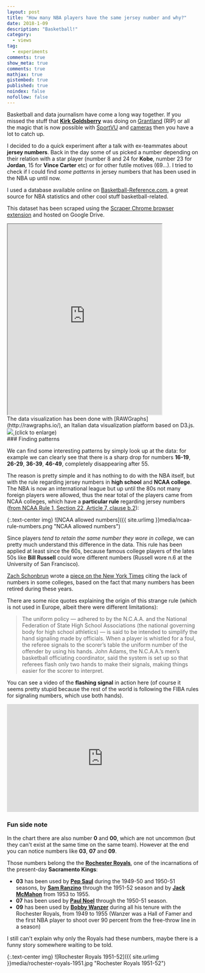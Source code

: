 ```yaml
---
layout: post
title: "How many NBA players have the same jersey number and why?"
date: 2018-1-09
description: "Basketball!"
category:
  - views
tag:
  - experiments
comments: true
show_meta: true
comments: true
mathjax: true
gistembed: true
published: true
noindex: false
nofollow: false
---
```

Basketball and data journalism have come a long way together. If you missed the stuff that [**Kirk Goldsberry**](https://twitter.com/kirkgoldsberry) was doing on [Grantland](https://grantland.com/contributors/kirk-goldsberry/) (RIP) or all the magic that is now possible with [SportVU](https://www.youtube.com/watch?v=jOQEl_tkEwE) and [cameras](https://news.usc.edu/70358/you-call-the-shots-on-the-video-board-thanks-to-usc-computer-scientists/) then you have a lot to catch up.

<!--more-->

I decided to do a quick experiment after a talk with ex-teammates about **jersey numbers**. Back in the day some of us picked a number depending on their relation with a star player (number 8 and 24 for **Kobe**, number 23 for **Jordan**, 15 for **Vince Carter** etc) or for other futile motives (69...). I tried to check if I could find *some patterns* in jersey numbers that has been used in the NBA up until now.

I used a database available online on [Basketball-Reference.com](https://www.basketball-reference.com/friv/numbers.cgi), a great source for NBA statistics and other cool stuff basketball-related.

This dataset has been scraped using the [Scraper Chrome browser extension](https://chrome.google.com/webstore/detail/scraper/mbigbapnjcgaffohmbkdlecaccepngjd) and hosted on Google Drive.

<iframe width="405px" height="500px" src="https://docs.google.com/spreadsheets/d/e/2PACX-1vSsg0IaOY9n15wPfwUD-61WSxcv4nbzhcnJ6wrrBrAvv5CD7hUL47qihrXgAq3E2Avhkt8jmGYViDx2/pubhtml?widget=true&amp;headers=false"></iframe>
<br>
The data visualization has been done with [RAWGraphs](http://rawgraphs.io/), an Italian data visualization platform based on D3.js.

<a href="https://damianobacci.github.io/images/media/nba-numbers.svg" target="_blank">
<img src="https://damianobacci.github.io/images/media/nba-numbers.svg">
</a> (click to enlarge)
<br>
### Finding patterns

We can find some interesting patterns by simply look up at the data: for example we can clearly see that there is a sharp drop for numbers **16-19**, **26-29**, **36-39**, **46-49**, completely disappearing after 55.

The reason is pretty simple and it has nothing to do with the NBA itself, but with the rule regarding jersey numbers in **high school** and **NCAA college**. The NBA is now an international league but up until the 80s not many foreign players were allowed, thus the near total of the players came from NCAA colleges, which have a **particular rule** regarding jersey numbers ([from NCAA Rule 1, Section 22, Article 7, clause b.2](https://ncaambb.arbitersports.com/Groups/104883/Library/files/BR15.pdf)):

{:.text-center img}
![NCAA allowed numbers]({{ site.urlimg }}media/ncaa-rule-numbers.png "NCAA allowed numbers")

Since players *tend to retain the same number they wore in college*, we can pretty much understand this difference in the data.
This rule has been applied at least since the 60s, because famous college players of the lates 50s like **Bill Russell** could wore different numbers (Russell wore n.6 at the University of San Francisco).

[Zach Schonbrun](https://twitter.com/zschonbrun) wrote a [piece on the New York Times](https://www.nytimes.com/2015/03/31/sports/ncaabasketball/numerals-on-college-basketball-jerseys-you-can-count-them-on-one-hand.html) citing the lack of numbers in some colleges, based on the fact that many numbers has been retired during these years.

There are some nice quotes explaining the origin of this strange rule (which is not used in Europe, albeit there were different limitations):

> The uniform policy — adhered to by the N.C.A.A. and the National Federation of State High School Associations (the national governing body for high school athletics) — is said to be intended to simplify the hand signaling made by officials.
When a player is whistled for a foul, the referee signals to the scorer’s table the uniform number of the offender by using his hands. John Adams, the N.C.A.A.’s men’s basketball officiating coordinator, said the system is set up so that referees flash only two hands to make their signals, making things easier for the scorer to interpret.

You can see a video of the **flashing signal** in action here (of course it seems pretty stupid because the rest of the world is following the FIBA rules for signaling numbers, which use both hands).

<style>.embed-container { position: relative; padding-bottom: 56.25%; height: 0; overflow: hidden; max-width: 100%; } .embed-container iframe, .embed-container object, .embed-container embed { position: absolute; top: 0; left: 0; width: 100%; height: 100%; }</style><div class='embed-container'><iframe src='https://www.youtube.com/embed/8lgTxzgvmzw' frameborder='0' allowfullscreen></iframe></div>

### Fun side note

In the chart there are also number **0** and **00**, which are not uncommon (but they can't exist at the same time on the same team). However at the end you can notice numbers like **03**, **07** and **09**.

Those numbers belong the the [**Rochester Royals**](https://en.wikipedia.org/wiki/1950%E2%80%9351_Rochester_Royals_season), one of the incarnations of the present-day **Sacramento Kings**:

* **03** has been used by [**Pep Saul**]() during the 1949-50 and 1950-51 seasons, by [**Sam Ranzino**]() through the 1951-52 season and by [**Jack McMahon**]() from 1953 to 1955.
* **07** has been used by [**Paul Noel**]() through the 1950-51 season.
* **09** has been used by [**Bobby Wanzer**]() during all his tenure with the Rochester Royals, from 1949 to 1955 (Wanzer was a Hall of Famer and the first NBA player to shoot over 90 percent from the free-throw line in a season)

I still can't explain why only the Royals had these numbers, maybe there is a funny story somewhere waiting to be told.

{:.text-center img}
![Rochester Royals 1951-52]({{ site.urlimg }}media/rochester-royals-1951.jpg "Rochester Royals 1951-52")
